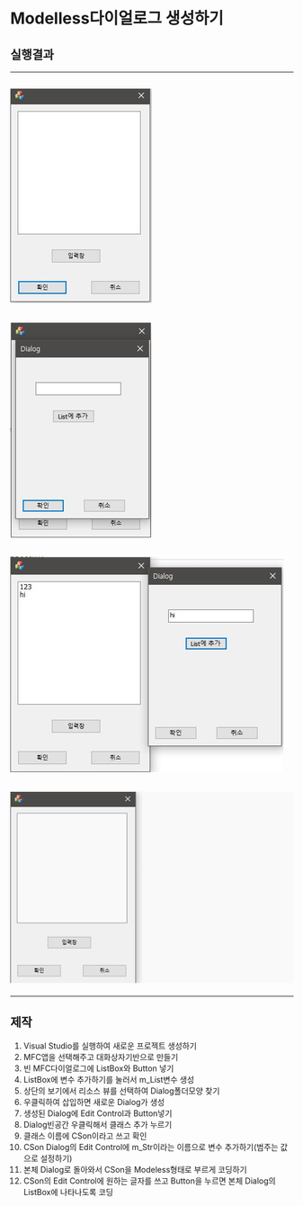 # Modelless다이얼로그 생성하기
## 실행결과
---
![1](img/img3/MFC1.JPG)
---
![1](img/img3/MFC2.JPG)
---
![1](img/img3/MFC3.JPG)
---
![1](img/img3/MFC.gif)
---
---
## 제작
  1. Visual Studio를 실행하여 새로운 프로젝트 생성하기
  2. MFC앱을 선택해주고 대화상자기반으로 만들기
  3. 빈 MFC다이얼로그에 ListBox와 Button 넣기
  4. ListBox에 변수 추가하기를 눌러서 m_List변수 생성
  5. 상단의 보기에서 리소스 뷰를 선택하여 Dialog폴더모양 찾기
  6. 우클릭하여 삽입하면 새로운 Dialog가 생성
  7. 생성된 Dialog에 Edit Control과 Button넣기
  8. Dialog빈공간 우클릭해서 클래스 추가 누르기
  9. 클래스 이름에 CSon이라고 쓰고 확인
  10. CSon Dialog의 Edit Control에 m_Str이라는 이름으로 변수 추가하기(범주는 값으로 설정하기)
  11. 본체 Dialog로 돌아와서 CSon을 Modeless형태로 부르게 코딩하기
  12. CSon의 Edit Control에 원하는 글자를 쓰고 Button을 누르면 본체 Dialog의 ListBox에 나타나도록 코딩
